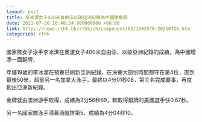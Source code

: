 ```yaml
---
layout: post
title: 李冰潔女子400米自由泳以破亞洲紀錄為中國隊奪銅
date: 2021-07-26 10:48:24.000000000 +08:00
link: https://news.rthk.hk/rthk/ch/component/k2/1602570-20210726.htm
categories: rthk
---
```


國家隊女子泳手李冰潔在奧運女子400米自由泳，以破亞洲紀錄的成績，為中國增添一面銅牌，

年僅19歲的李冰潔在預賽已刷新亞洲紀錄，在決賽大部份時間都守在第4位，直到最後50米，超前另一名加拿大泳手，最終以4分01秒08，第三名完成賽事，再度創出亞洲新紀錄。

金牌就由澳洲游手取得，成績為3分56秒69，較取得銀牌的美國選手快0.67秒。

另一名國家隊泳手湯慕涵就排第5，成績為4分04秒10。
